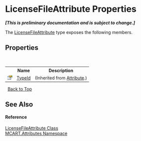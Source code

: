 # LicenseFileAttribute Properties
 _**\[This is preliminary documentation and is subject to change.\]**_

The <a href="bcac6f56-d474-b5c2-1b66-7c04524305c8">LicenseFileAttribute</a> type exposes the following members.


## Properties
&nbsp;<table><tr><th></th><th>Name</th><th>Description</th></tr><tr><td>![Public property](media/pubproperty.gif "Public property")</td><td><a href="http://msdn2.microsoft.com/es-es/library/sa1bf03e" target="_blank">TypeId</a></td><td> (Inherited from <a href="http://msdn2.microsoft.com/es-es/library/e8kc3626" target="_blank">Attribute</a>.)</td></tr></table>&nbsp;
<a href="#licensefileattribute-properties">Back to Top</a>

## See Also


#### Reference
<a href="bcac6f56-d474-b5c2-1b66-7c04524305c8">LicenseFileAttribute Class</a><br /><a href="149c1cbf-2082-5e41-e423-c506e9b98202">MCART.Attributes Namespace</a><br />